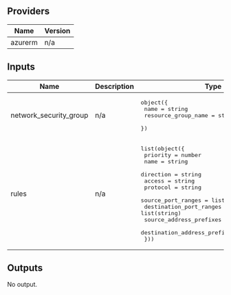 ## Providers

| Name | Version |
|------|---------|
| azurerm | n/a |

## Inputs

| Name | Description | Type | Default | Required |
|------|-------------|------|---------|:--------:|
| network\_security\_group | n/a | <pre>object({<br>    name                = string<br>    resource_group_name = string<br>  })</pre> | n/a | yes |
| rules | n/a | <pre>list(object({<br>    priority                     = number<br>    name                         = string<br>    direction                    = string<br>    access                       = string<br>    protocol                     = string<br>    source_port_ranges           = list(string)<br>    destination_port_ranges      = list(string)<br>    source_address_prefixes      = list(string)<br>    destination_address_prefixes = list(string)<br>  }))</pre> | `[]` | no |

## Outputs

No output.

